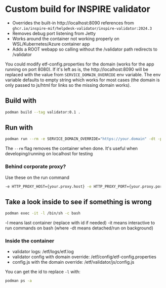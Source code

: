 # Custom build for INSPIRE validator

- Overrides the built-in http://localhost:8090 references from `ghcr.io/inspire-mif/helpdesk-validator/inspire-validator:2024.3`
- Removes debug port listening from Jetty
- Works around the container not working properly on WSL/Kubernetes/Azure container app
- Adds a ROOT webapp so calling without the /validator path redirects to /validator

You could modify etf-config.properties for the domain (works for the app running on port 8080).
 If it's left as is, the http://localhost:8090 will be replaced with the value from `SERVICE_DOMAIN_OVERRIDE` env variable.
 The env variable defaults to empty string which works for most cases (the domain is only passed to js/html for links so the missing domain works).

## Build with

```sh
podman build --tag validator:0.1 .
```

## Run with

```sh
podman run --rm -e SERVICE_DOMAIN_OVERRIDE="https://your.domain" -dt -p 8080:8080/tcp -p 8090:8090/tcp localhost/validator:0.1
```
The `--rm` flag removes the container when done. It's useful when developing/running on localhost for testing

### Behind corporate proxy?

Use these on the run command
```sh
-e HTTP_PROXY_HOST={your.proxy.host} -e HTTP_PROXY_PORT={your.proxy.port}  -e HTTPS_PROXY_HOST={your.proxy.host} -e HTTPS_PROXY_PORT={your.proxy.port}
```

## Take a look inside to see if something is wrong

```sh
podman exec -it -l /bin/sh -c bash
```
-l means last container (replace with id if needed)
-it means interactive to run commands on bash (where -dt means detached/run on background)

### Inside the container

- validator logs: /etf/logs/etf.log
- validator config with domain override: /etf/config/etf-config.properties
- config.js with the domain override: /etf/validator/js/config.js

You can get the id to replace `-l` with:
```sh
podman ps -a
```
